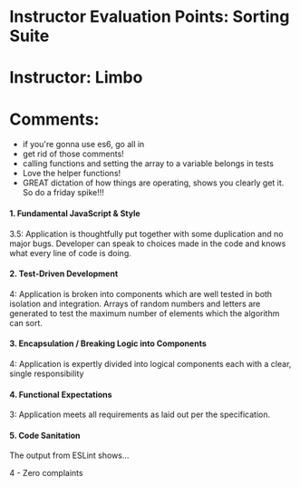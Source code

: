 # Instructor Evaluation Points: Sorting Suite
# Instructor: Limbo
# Comments:
* if you're gonna use es6, go all in
* get rid of those comments!
* calling functions and setting the array to a variable belongs in tests
* Love the helper functions!
* GREAT dictation of how things are operating, shows you clearly get it. So do a friday spike!!!

#### 1. Fundamental JavaScript & Style

3.5: Application is thoughtfully put together with some duplication and no major bugs. Developer can speak to choices made in the code and knows what every line of code is doing.

#### 2. Test-Driven Development

4: Application is broken into components which are well tested in both isolation and integration. Arrays of random numbers and letters are generated to test the maximum number of elements which the algorithm can sort.

#### 3. Encapsulation / Breaking Logic into Components

4: Application is expertly divided into logical components each with a clear, single responsibility

#### 4. Functional Expectations

3: Application meets all requirements as laid out per the specification.

#### 5. Code Sanitation

The output from ESLint shows…

4 - Zero complaints
